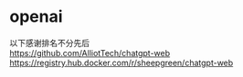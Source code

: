 # openai
以下感谢排名不分先后    
https://github.com/AlliotTech/chatgpt-web   
https://registry.hub.docker.com/r/sheepgreen/chatgpt-web    
